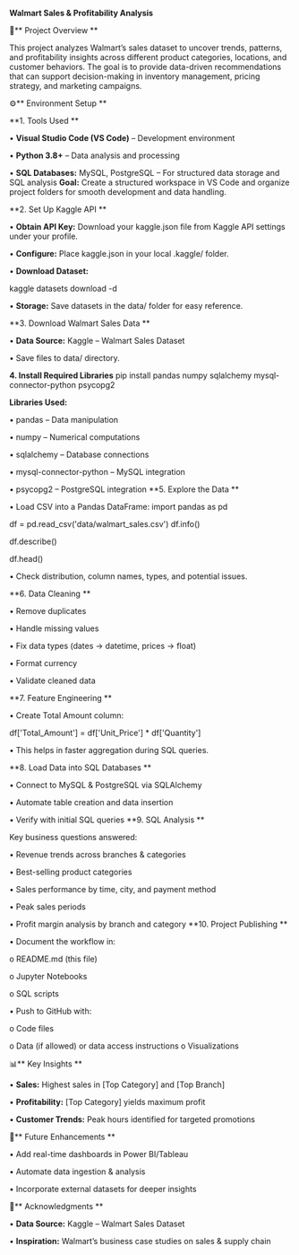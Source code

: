 **Walmart Sales & Profitability Analysis** 

📌** Project Overview **

This project analyzes Walmart’s sales dataset to uncover trends, patterns, and profitability insights across different product categories, locations, and customer behaviors. The goal is to provide data-driven recommendations that can support decision-making in inventory management, pricing strategy, and marketing campaigns. 



⚙** Environment Setup **

**1. Tools Used **

• **Visual Studio Code \(VS Code\)** – Development environment 

• **Python 3.8\+** – Data analysis and processing 

• **SQL Databases:** MySQL, PostgreSQL – For structured data storage and SQL analysis **Goal:** Create a structured workspace in VS Code and organize project folders for smooth development and data handling. 



**2. Set Up Kaggle API **

• **Obtain API Key:** Download your kaggle.json file from Kaggle API settings under your profile. 

• **Configure:** Place kaggle.json in your local .kaggle/ folder. 

• **Download Dataset:** 

kaggle datasets download -d <dataset-path> 

• **Storage:** Save datasets in the data/ folder for easy reference. 



**3. Download Walmart Sales Data **

• **Data Source:** Kaggle – Walmart Sales Dataset 

• Save files to data/ directory. 



**4. Install Required Libraries** pip install pandas numpy sqlalchemy mysql-connector-python psycopg2 

**Libraries Used:** 

• pandas – Data manipulation 

• numpy – Numerical computations 

• sqlalchemy – Database connections 

• mysql-connector-python – MySQL integration 

• psycopg2 – PostgreSQL integration **5. Explore the Data **

• Load CSV into a Pandas DataFrame: import pandas as pd 

df = pd.read\_csv\('data/walmart\_sales.csv'\) df.info\(\) 

df.describe\(\) 

df.head\(\) 

• Check distribution, column names, types, and potential issues. 



**6. Data Cleaning **

• Remove duplicates 

• Handle missing values 

• Fix data types \(dates → datetime, prices → float\) 

• Format currency 

• Validate cleaned data 



**7. Feature Engineering **

• Create Total Amount column: 

df\['Total\_Amount'\] = df\['Unit\_Price'\] \* df\['Quantity'\] 

• This helps in faster aggregation during SQL queries. 





**8. Load Data into SQL Databases **

• Connect to MySQL & PostgreSQL via SQLAlchemy 

• Automate table creation and data insertion 

• Verify with initial SQL queries **9. SQL Analysis **

Key business questions answered: 

• Revenue trends across branches & categories 

• Best-selling product categories 

• Sales performance by time, city, and payment method 

• Peak sales periods 

• Profit margin analysis by branch and category **10. Project Publishing **

• Document the workflow in: 

o README.md \(this file\) 

o Jupyter Notebooks 

o SQL scripts 

• Push to GitHub with: 

o Code files 

o Data \(if allowed\) or data access instructions o Visualizations 



📊** Key Insights **

• **Sales:** Highest sales in \[Top Category\] and \[Top Branch\] 

• **Profitability:** \[Top Category\] yields maximum profit 

• **Customer Trends:** Peak hours identified for targeted promotions 



🚀** Future Enhancements **

• Add real-time dashboards in Power BI/Tableau 



• Automate data ingestion & analysis 

• Incorporate external datasets for deeper insights 



📜** Acknowledgments **

• **Data Source:** Kaggle – Walmart Sales Dataset 

• **Inspiration:** Walmart’s business case studies on sales & supply chain



